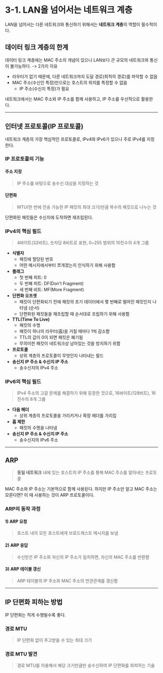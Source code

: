 # 3-1. LAN을 넘어서는 네트워크 계층

LAN을 넘어서는 다른 네트워크와 통신하기 위해서는 **네트워크 계층**의 역할이 필수적이다.

## 데이터 링크 계층의 한계

데이터 링크 계층에는 MAC 주소의 개념이 있으나 LAN보다 큰 규모의 네트워크와 통신이 불가능하다.
-> 2가지 이유

- 라우터가 없기 때문에, 다른 네트워크까지 도달 경로(최적의 경로)를 파악할 수 없음
- MAC 주소(수신인 특정)만으로는 호스트의 위치를 특정할 수 없음
  - IP 주소(수신지 특정)가 필요

네트워크에서는 MAC 주소와 IP 주소를 함께 사용하고, IP 주소를 우선적으로 활용한다.

<hr>

## 인터넷 프로토콜(IP 프로토콜)

네트워크 계층의 가장 핵심적인 프로토콜로, IPv4와 IPv6가 있으나 주로 IPv4를 지칭한다.

### IP 프로토콜의 기능

#### 주소 지정
> IP 주소를 바탕으로 송수신 대상을 지정하는 것

#### 단편화
> MTU(한 번에 전송 가능한 IP 패킷의 최대 크기)만큼 복수의 패킷으로 나누는 것

단편화된 패킷들은 수신지에 도착하면 재조립된다.

### IPv4의 핵심 필드
> 4바이트(32비트), 숫자당 8비트로 표현, 0~255 범위의 10진수의 4개 그룹

- **식별자**
  - 패킷에 할당된 번호
  - 어떤 메시지에서부터 쪼개졌는지 인식하기 위해 사용함 
- **플래그**
  - 첫 번째 피트: 0
  - 두 번째 피트: DF(Don't Fragment)
  - 세 번째 비트: MF(More Fragment)
- **단편화 오프셋**
  - 패킷이 단편화되기 전에 패킷의 초기 데이터에서 몇 번째로 떨어진 패킷인지 나타냄 (순서)
  - 단편화된 패킷들을 재조립할 때 순서대로 조립하기 위해 사용함
- **TTL(Time To Live)**
  - 패킷의 수명
  - 패킷이 하나의 라우터(홉)을 거칠 때마다 1씩 감소함
  - TTL의 값이 0이 되면 패킷은 폐기됨
  - 무의미한 패킷이 네트워크상 남아있는 것을 방지하기 위함
- **프로토콜**
  - 상위 계층의 프로토콜이 무엇인지 나타내는 필드
- **송신지 IP 주소 & 수신지 IP 주소**
  - 송수신지의 IPv4 주소

### IPv6의 핵심 필드
> IPv4 주소의 고갈 문제를 해결하기 위해 등장한 것으로, 16바이트(128비트), 16진수의 8개 그룹

- **다음 헤더**
  - 상위 계층의 프로토콜을 가리키거나 확장 헤더를 가리킴
- **홉 제한**
  - 패킷의 수명을 나타냄
- **송신지 IP 주소 & 수신지 IP 주소**
  - 송수신지의 IPv6 주소

<hr>

## ARP
> **동일 네트워크** 내에 있는 호스트의 IP 주소를 통해 MAC 주소를 알아내는 프로토콜

MAC 주소와 IP 주소는 기본적으로 함께 사용된다. 하지만 IP 주소만 알고 MAC 주소는 모른다면?
이 때 사용하는 것이 ARP 프로토콜이다.

### ARP의 동작 과정

#### 1) ARP 요청
> 호스트 내의 모든 호스트에게 브로드캐스트 메시지를 보냄

#### 2) ARP 응답
> 수신받은 IP 주소와 자신의 IP 주소가 일치하면, 자신의 MAC 주소를 반환함

#### 3) ARP 테이블 갱신
> ARP 테이블의 IP 주소와 MAC 주소의 연관관계를 갱신함

<hr>

## IP 단편화 피하는 방법

IP 단편화는 적게 수행될수록 좋다. 

### 경로 MTU
> IP 단편화 없이 주고받을 수 있는 최대 크기

### 경로 MTU 발견
> 경로 MTU를 이용해서 해당 크기만큼만 송수신하여 IP 단편화를 회피하는 기술